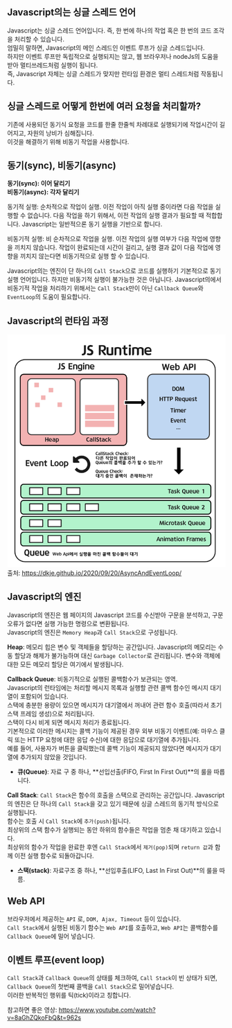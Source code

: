 ## Javascript의는 싱글 스레드 언어

Javascript는 싱글 스레드 언어입니다. 즉, 한 번에 하나의 작업 혹은 한 번의 코드 조각을 처리할 수 있습니다.  
엄밀히 말하면, Javascript의 메인 스레드인 이벤트 루프가 싱글 스레드입니다.  
하지만 이벤트 루프만 독립적으로 실행되지는 않고, 웹 브라우저나 nodeJs의 도움을 받아 멀티쓰레드처럼 실행이 됩니다.  
즉, Javascript 자체는 싱글 스레드가 맞지만 런타임 환경은 멀티 스레드처럼 작동됩니다.

## 싱글 스레드로 어떻게 한번에 여러 요청을 처리할까?

기존에 사용되던 동기식 요청을 코드를 한줄 한줄씩 차례대로 실행되기에 작업시간이 길어지고, 자원의 낭비가 심해집니다.  
이것을 해결하기 위해 비동기 작업을 사용합니다.

## 동기(sync), 비동기(async)

**동기(sync): 이어 달리기**  
**비동기(async): 각자 달리기**

동기적 실행: 순차적으로 작업이 실행. 이전 작업이 아직 실행 중이라면 다음 작업을 실행할 수 없습니다. 다음 작업을 하기 위해서, 이전 작업의 실행 결과가 필요할 때 적합합니다. Javascript는 일반적으론 동기 실행을 기반으로 합니다.

비동기적 실행: 비 순차적으로 작업을 실행. 이전 작업의 실행 여부가 다음 작업에 영향을 끼치지 않습니다. 작업이 완료되는데 시간이 걸리고, 실행 결과 값이 다음 작업에 영향을 끼치지 않는다면 비동기적으로 실행 할 수 있습니다.

Javascript의는 엔진이 단 하나의 `Call Stack`으로 코드를 실행하기 기본적으로 동기 실행 언어입니다. 하지만 비동기적 실행이 불가능한 것은 아닙니다. Javascript의에서 비동기적 작업을 처리하기 위해서는 `Call Stack`만이 아닌 `Callback Queue`와 `EventLoop`의 도움이 필요합니다.

## Javascript의 런타임 과정

![Javascript의RunTime](./images/1_%EC%9E%90%EB%B0%94%EC%8A%A4%ED%81%AC%EB%A6%BD%ED%8A%B8%20%EB%9F%B0%ED%83%80%EC%9E%84.png)
출처: https://dkje.github.io/2020/09/20/AsyncAndEventLoop/

## Javascript의 엔진

Javascript의 엔진은 웹 페이지의 Javascript 코드를 수신받아 구문을 분석하고, 구문 오류가 없다면 실행 가능한 명령으로 변환됩니다.  
Javascript의 엔진은 `Memory Heap`과 `Call Stack`으로 구성됩니다.

**Heap**: 메모리 힙은 변수 및 객체들을 할당하는 공간입니다. Javascript의 메모리는 수동 할당과 해제가 불가능하며 대신 `Garbage Collector`로 관리됩니다. 변수와 객체에 대한 모든 메모리 할당은 여기에서 발생됩니다.

**Callback Queue**: 비동기적으로 실행된 콜백함수가 보관되는 영역.  
Javascript의 런타임에는 처리할 메시지 목록과 실행할 관련 콜백 함수인 메시지 대기열이 포함되어 있습니다.  
스택에 충분한 용량이 있으면 메시지가 대기열에서 꺼내어 관련 함수 호출(따라서 초기 스택 프레임 생성)으로 처리됩니다.  
스택이 다시 비게 되면 메시지 처리가 종료됩니다.  
기본적으로 이러한 메시지는 콜백 기능이 제공된 경우 외부 비동기 이벤트(예: 마우스 클릭 또는 HTTP 요청에 대한 응답 수신)에 대한 응답으로 대기열에 추가됩니다.  
예를 들어, 사용자가 버튼을 클릭했는데 콜백 기능이 제공되지 않았다면 메시지가 대기열에 추가되지 않았을 것입니다.

- **큐(Queue)**: 자료 구 중 하나, **선입선출(FIFO, First In First Out)**의 룰을 따릅니다.

**Call Stack**: `Call Stack`은 함수의 호출을 스택으로 관리하는 공간입니다. Javascript의 엔진은 단 하나의 `Call Stack`을 갖고 있기 때문에 싱글 스레드의 동기적 방식으로 실행됩니다.  
함수는 호출 시 `Call Stack`에 `추가(push)`됩니다.  
최상위의 스택 함수가 실행되는 동안 하위의 함수들은 작업을 멈춘 채 대기하고 있습니다.  
최상위의 함수가 작업을 완료한 후엔 `Call Stack`에서 `제거(pop)`되며 `return 값`과 함께 이전 실행 함수로 되돌아갑니다.

- **스택(stack)**: 자료구조 중 하나, **선입후출(LIFO, Last In First Out)**의 룰을 따름.

## Web API

브라우저에서 제공하는 `API` 로, `DOM, Ajax, Timeout` 등이 있습니다.  
`Call Stack`에서 실행된 비동기 함수는 `Web API`를 호출하고, `Web API`는 콜백함수를 `Callback Queue`에 밀어 넣습니다.

## 이벤트 루프(event loop)

`Call Stack`과 `Callback Queue`의 상태를 체크하여, `Call Stack`이 빈 상태가 되면, `Callback Queue`의 첫번째 콜백을 `Call Stack`으로 밀어넣습니다.  
이러한 반복적인 행위를 틱(tick)이라고 칭합니다.

참고하면 좋은 영상: https://www.youtube.com/watch?v=8aGhZQkoFbQ&t=962s
